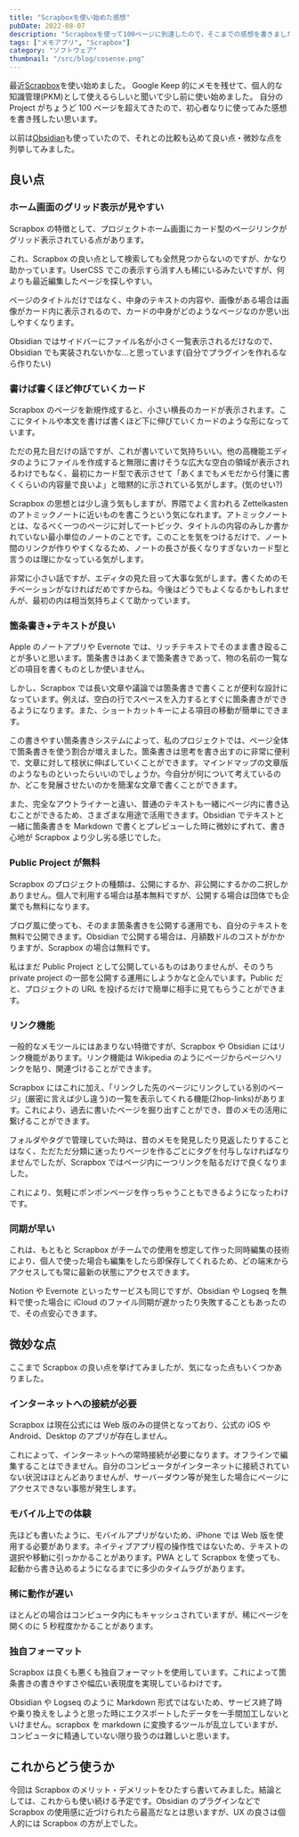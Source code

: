 ```yaml
---
title: "Scrapboxを使い始めた感想"
pubDate: 2022-08-07
description: "Scrapboxを使って100ページに到達したので，そこまでの感想を書きました．"
tags: ["メモアプリ", "Scrapbox"]
category: "ソフトウェア"
thumbnail: "/src/blog/cosense.png"
---
```


最近[Scrapbox](https://scrapbox.io)を使い始めました。
Google Keep 的にメモを残せて、個人的な知識管理(PKM)として使えるらしいと聞いて少し前に使い始めました。
自分の Project がちょうど 100 ページを超えてきたので、初心者なりに使ってみた感想を書き残したい思います。

以前は[Obsidian](https://obsidian.md)も使っていたので、それとの比較も込めて良い点・微妙な点を列挙してみました。

## 良い点

### ホーム画面のグリッド表示が見やすい

Scrapbox の特徴として、プロジェクトホーム画面にカード型のページリンクがグリッド表示されている点があります。

これ、Scrapbox の良い点として検索しても全然見つからないのですが、かなり助かっています。UserCSS でこの表示すら消す人も稀にいるみたいですが、何よりも最近編集したページを探しやすい。

ページのタイトルだけではなく、中身のテキストの内容や、画像がある場合は画像がカード内に表示されるので、カードの中身がどのようなページなのか思い出しやすくなります。

Obsidian ではサイドバーにファイル名が小さく一覧表示されるだけなので、Obsidian でも実装されないかな...と思っています(自分でプラグインを作れるなら作りたい)

### 書けば書くほど伸びていくカード

Scrapbox のページを新規作成すると、小さい横長のカードが表示されます。ここにタイトルや本文を書けば書くほど下に伸びていくカードのような形になっています。

ただの見た目だけの話ですが、これが書いていて気持ちいい。他の高機能エディタのようにファイルを作成すると無限に書けそうな広大な空白の領域が表示されるわけでもなく、最初にカード型で表示させて「あくまでもメモだから付箋に書くくらいの内容量で良いよ」と暗黙的に示されている気がします。(気のせい?)

Scrapbox の思想とは少し違う気もしますが、界隈でよく言われる Zettelkasten のアトミックノートに近いものを書こうという気になれます。アトミックノートとは、なるべく一つのページに対して一トピック、タイトルの内容のみしか書かれていない最小単位のノートのことです。このことを気をつけるだけで、ノート間のリンクが作りやすくなるため、ノートの長さが長くなりすぎないカード型と言うのは理にかなっている気がします。

非常に小さい話ですが、エディタの見た目って大事な気がします。書くためのモチベーションがなければだめですからね。今後はどうでもよくなるかもしれませんが、最初の内は相当気持ちよくて助かっています。

### 箇条書き+テキストが良い

Apple のノートアプリや Evernote では、リッチテキストでそのまま書き殴ることが多いと思います。箇条書きはあくまで箇条書きであって、物の名前の一覧などの項目を書くものとしか使いません。

しかし、Scrapbox では長い文章や議論では箇条書きで書くことが便利な設計になっています。例えば、空白の行でスペースを入力するとすぐに箇条書きができるようになります。また、ショートカットキーによる項目の移動が簡単にできます。

この書きやすい箇条書きシステムによって、私のプロジェクトでは、ページ全体で箇条書きを使う割合が増えました。箇条書きは思考を書き出すのに非常に便利で、文章に対して枝状に伸ばしていくことができます。マインドマップの文章版のようなものといったらいいのでしょうか。今自分が何について考えているのか、どこを発展させたいのかを簡潔な文章で書くことができます。

また、完全なアウトライナーと違い、普通のテキストも一緒にページ内に書き込むことができるため、さまざまな用途で活用できます。Obsidian でテキストと一緒に箇条書きを Markdown で書くとプレビューした時に微妙にずれて、書き心地が Scrapbox より少し劣る感じでした。

### Public Project が無料

Scrapbox のプロジェクトの種類は、公開にするか、非公開にするかの二択しかありません。個人で利用する場合は基本無料ですが、公開する場合は団体でも企業でも無料になります。

ブログ風に使っても、そのまま箇条書きを公開する運用でも、自分のテキストを無料で公開できます。Obsidian で公開する場合は、月額数ドルのコストがかかりますが、Scrapbox の場合は無料です。

私はまだ Public Project として公開しているものはありませんが、そのうち private project の一部を公開する運用にしようかなと企んでいます。Public だと、プロジェクトの URL を投げるだけで簡単に相手に見てもらうことができます。

### リンク機能

一般的なメモツールにはあまりない特徴ですが、Scrapbox や Obsidian にはリンク機能があります。リンク機能は Wikipedia のようにページからページへリンクを貼り、関連づけることができます。

Scrapbox にはこれに加え、「リンクした先のページにリンクしている別のページ」(厳密に言えば少し違う)の一覧を表示してくれる機能(2hop-links)があります。これにより、過去に書いたページを掘り出すことができ、昔のメモの活用に繋げることができます。

フォルダやタグで管理していた時は、昔のメモを発見したり見返したりすることはなく、ただただ分類に迷ったりページを作るごとにタグを付与しなければなりませんでしたが、Scrapbox ではページ内に一つリンクを貼るだけで良くなりました。

これにより、気軽にポンポンページを作っちゃうこともできるようになったわけです。

### 同期が早い

これは、もともと Scrapbox がチームでの使用を想定して作った同時編集の技術により、個人で使った場合も編集をしたら即保存してくれるため、どの端末からアクセスしても常に最新の状態にアクセスできます。

Notion や Evernote といったサービスも同じですが、Obsidian や Logseq を無料で使った場合に iCloud のファイル同期が遅かったり失敗することもあったので、その点安心できます。

## 微妙な点

ここまで Scrapbox の良い点を挙げてみましたが、気になった点もいくつかありました。

### インターネットへの接続が必要

Scrapbox は現在公式には Web 版のみの提供となっており、公式の iOS や Android、Desktop のアプリが存在しません。

これによって、インターネットへの常時接続が必要になります。オフラインで編集することはできません。自分のコンピュータがインターネットに接続されていない状況はほとんどありませんが、サーバーダウン等が発生した場合にページにアクセスできない事態が発生します。

### モバイル上での体験

先ほども書いたように、モバイルアプリがないため、iPhone では Web 版を使用する必要があります。ネイティブアプリ程の操作性ではないため、テキストの選択や移動に引っかかることがあります。PWA として Scrapbox を使っても、起動から書き込めるようになるまでに多少のタイムラグがあります。

### 稀に動作が遅い

ほとんどの場合はコンピュータ内にもキャッシュされていますが、稀にページを開くのに 5 秒程度かかることがあります。

### 独自フォーマット

Scrapbox は良くも悪くも独自フォーマットを使用しています。これによって箇条書きの書きやすさや幅広い表現度を実現しているわけです。

Obsidian や Logseq のように Markdown 形式ではないため、サービス終了時や乗り換えをしようと思った時にエクスポートしたデータを一手間加工しないといけません。scrapbox を markdown に変換するツールが乱立していますが、コンピュータに精通していない限り扱うのは難しいと思います。

## これからどう使うか

今回は Scrapbox のメリット・デメリットをひたすら書いてみました。結論としては、これからも使い続ける予定です。Obsidian のプラグインなどで Scrapbox の使用感に近づけられたら最高だなとは思いますが、UX の良さは個人的には Scrapbox の方が上でした。
